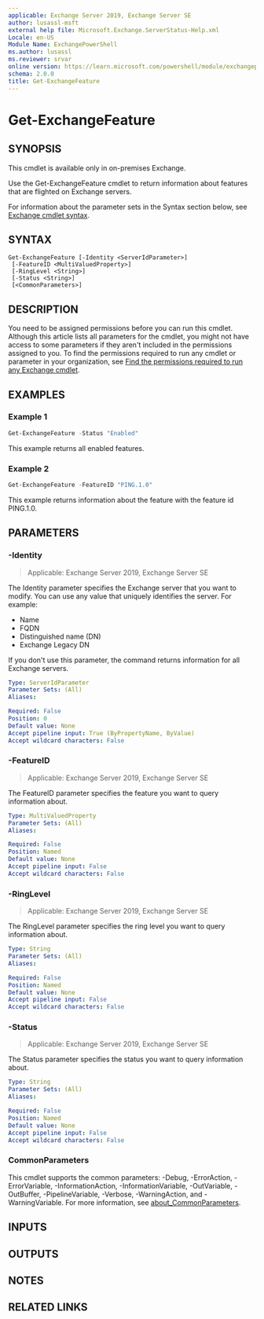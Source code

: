 ```yaml
---
applicable: Exchange Server 2019, Exchange Server SE
author: lusassl-msft
external help file: Microsoft.Exchange.ServerStatus-Help.xml
Locale: en-US
Module Name: ExchangePowerShell
ms.author: lusassl
ms.reviewer: srvar
online version: https://learn.microsoft.com/powershell/module/exchangepowershell/get-exchangefeature
schema: 2.0.0
title: Get-ExchangeFeature
---
```


# Get-ExchangeFeature

## SYNOPSIS
This cmdlet is available only in on-premises Exchange.

Use the Get-ExchangeFeature cmdlet to return information about features that are flighted on Exchange servers.

For information about the parameter sets in the Syntax section below, see [Exchange cmdlet syntax](https://learn.microsoft.com/powershell/exchange/exchange-cmdlet-syntax).

## SYNTAX

```
Get-ExchangeFeature [-Identity <ServerIdParameter>]
 [-FeatureID <MultiValuedProperty>]
 [-RingLevel <String>]
 [-Status <String>]
 [<CommonParameters>]
```

## DESCRIPTION
You need to be assigned permissions before you can run this cmdlet. Although this article lists all parameters for the cmdlet, you might not have access to some parameters if they aren't included in the permissions assigned to you. To find the permissions required to run any cmdlet or parameter in your organization, see [Find the permissions required to run any Exchange cmdlet](https://learn.microsoft.com/powershell/exchange/find-exchange-cmdlet-permissions).

## EXAMPLES

### Example 1
```powershell
Get-ExchangeFeature -Status "Enabled"
```

This example returns all enabled features.

### Example 2
```powershell
Get-ExchangeFeature -FeatureID "PING.1.0"
```

This example returns information about the feature with the feature id PING.1.0.

## PARAMETERS

### -Identity

> Applicable: Exchange Server 2019, Exchange Server SE

The Identity parameter specifies the Exchange server that you want to modify. You can use any value that uniquely identifies the server. For example:

- Name
- FQDN
- Distinguished name (DN)
- Exchange Legacy DN

If you don't use this parameter, the command returns information for all Exchange servers.

```yaml
Type: ServerIdParameter
Parameter Sets: (All)
Aliases:

Required: False
Position: 0
Default value: None
Accept pipeline input: True (ByPropertyName, ByValue)
Accept wildcard characters: False
```

### -FeatureID

> Applicable: Exchange Server 2019, Exchange Server SE

The FeatureID parameter specifies the feature you want to query information about.

```yaml
Type: MultiValuedProperty
Parameter Sets: (All)
Aliases:

Required: False
Position: Named
Default value: None
Accept pipeline input: False
Accept wildcard characters: False
```

### -RingLevel

> Applicable: Exchange Server 2019, Exchange Server SE

The RingLevel parameter specifies the ring level you want to query information about.

```yaml
Type: String
Parameter Sets: (All)
Aliases:

Required: False
Position: Named
Default value: None
Accept pipeline input: False
Accept wildcard characters: False
```

### -Status

> Applicable: Exchange Server 2019, Exchange Server SE

The Status parameter specifies the status you want to query information about.

```yaml
Type: String
Parameter Sets: (All)
Aliases:

Required: False
Position: Named
Default value: None
Accept pipeline input: False
Accept wildcard characters: False
```

### CommonParameters
This cmdlet supports the common parameters: -Debug, -ErrorAction, -ErrorVariable, -InformationAction, -InformationVariable, -OutVariable, -OutBuffer, -PipelineVariable, -Verbose, -WarningAction, and -WarningVariable. For more information, see [about_CommonParameters](https://go.microsoft.com/fwlink/p/?LinkID=113216).

## INPUTS

## OUTPUTS

## NOTES

## RELATED LINKS
